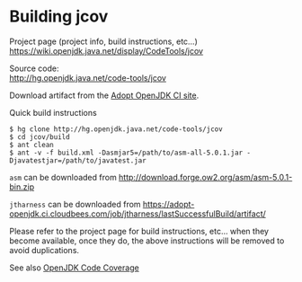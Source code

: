 # Building jcov

Project page (project info, build instructions, etc…) <br/>
https://wiki.openjdk.java.net/display/CodeTools/jcov

Source code: <br/>
http://hg.openjdk.java.net/code-tools/jcov

Download artifact from the [Adopt OpenJDK CI site](https://adopt-openjdk.ci.cloudbees.com/job/jcov/lastSuccessfulBuild/artifact/).

Quick build instructions

```
$ hg clone http://hg.openjdk.java.net/code-tools/jcov
$ cd jcov/build
$ ant clean
$ ant -v -f build.xml -Dasmjar5=/path/to/asm-all-5.0.1.jar -Djavatestjar=/path/to/javatest.jar 
```

```asm``` can be downloaded from http://download.forge.ow2.org/asm/asm-5.0.1-bin.zip

```jtharness``` can be downloaded from  https://adopt-openjdk.ci.cloudbees.com/job/jtharness/lastSuccessfulBuild/artifact/

Please refer to the project page for build instructions, etc… when they become available, once they do, the above instructions will be removed to avoid duplications.

See also [OpenJDK Code Coverage](openjdk_code_coverage.md)